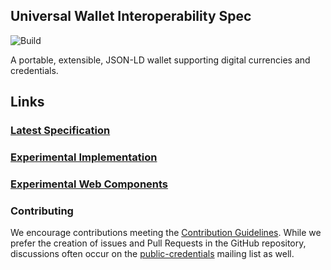## Universal Wallet Interoperability Spec

![Build](https://github.com/w3c-ccg/universal-wallet-interop-spec/workflows/Build/badge.svg)

A portable, extensible, JSON-LD wallet supporting digital currencies and credentials.

## Links

### [Latest Specification](https://w3c-ccg.github.io/universal-wallet-interop-spec/)

### [Experimental Implementation](./packages/universal-wallet)

### [Experimental Web Components](https://material-did.com/?path=/story/components-universal-wallet-wallet--unlocked)

### Contributing

We encourage contributions meeting the [Contribution
Guidelines](CONTRIBUTING.md). While we prefer the creation of issues
and Pull Requests in the GitHub repository, discussions often occur
on the
[public-credentials](http://lists.w3.org/Archives/Public/public-credentials/)
mailing list as well.
